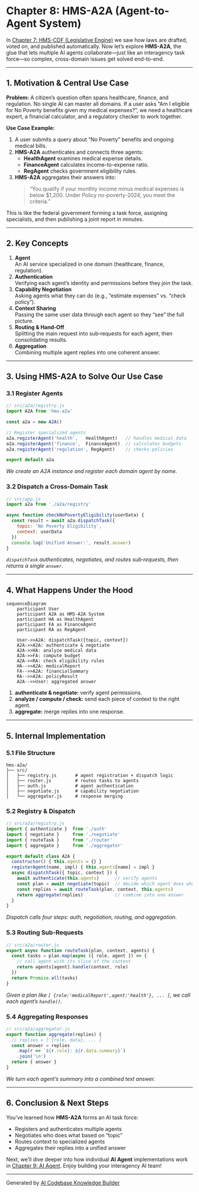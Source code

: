 # Chapter 8: HMS-A2A (Agent-to-Agent System)

In [Chapter 7: HMS-CDF (Legislative Engine)](07_hms_cdf__legislative_engine__.md) we saw how laws are drafted, voted on, and published automatically. Now let’s explore **HMS-A2A**, the glue that lets multiple AI agents collaborate—just like an interagency task force—so complex, cross-domain issues get solved end-to-end.

---

## 1. Motivation & Central Use Case

**Problem:** A citizen’s question often spans healthcare, finance, and regulation. No single AI can master all domains. If a user asks “Am I eligible for No Poverty benefits given my medical expenses?”, we need a healthcare expert, a financial calculator, and a regulatory checker to work together.

**Use Case Example:**  
1. A user submits a query about “No Poverty” benefits and ongoing medical bills.  
2. **HMS-A2A** authenticates and connects three agents:  
   - **HealthAgent** examines medical expense details.  
   - **FinanceAgent** calculates income-to-expense ratio.  
   - **RegAgent** checks government eligibility rules.  
3. **HMS-A2A** aggregates their answers into:
   > “You qualify if your monthly income minus medical expenses is below $1,200. Under Policy no-poverty-2024, you meet the criteria.”

This is like the federal government forming a task force, assigning specialists, and then publishing a joint report in minutes.

---

## 2. Key Concepts

1. **Agent**  
   An AI service specialized in one domain (healthcare, finance, regulation).
2. **Authentication**  
   Verifying each agent’s identity and permissions before they join the task.
3. **Capability Negotiation**  
   Asking agents what they can do (e.g., “estimate expenses” vs. “check policy”).
4. **Context Sharing**  
   Passing the same user data through each agent so they “see” the full picture.
5. **Routing & Hand‐Off**  
   Splitting the main request into sub‐requests for each agent, then consolidating results.
6. **Aggregation**  
   Combining multiple agent replies into one coherent answer.

---

## 3. Using HMS-A2A to Solve Our Use Case

### 3.1 Register Agents

```js
// src/a2a/registry.js
import A2A from 'hms-a2a'

const a2a = new A2A()

// Register specialized agents
a2a.registerAgent('health',   HealthAgent)   // handles medical data
a2a.registerAgent('finance',  FinanceAgent)  // calculates budgets
a2a.registerAgent('regulation', RegAgent)    // checks policies

export default a2a
```
*We create an A2A instance and register each domain agent by name.*

### 3.2 Dispatch a Cross‐Domain Task

```js
// src/app.js
import a2a from './a2a/registry'

async function checkNoPovertyEligibility(userData) {
  const result = await a2a.dispatchTask({
    topic: 'No Poverty Eligibility',
    context: userData
  })
  console.log('Unified Answer:', result.answer)
}
```
*`dispatchTask` authenticates, negotiates, and routes sub‐requests, then returns a single `answer`.*

---

## 4. What Happens Under the Hood

```mermaid
sequenceDiagram
    participant User
    participant A2A as HMS-A2A System
    participant HA as HealthAgent
    participant FA as FinanceAgent
    participant RA as RegAgent

    User->>A2A: dispatchTask({topic, context})
    A2A->>A2A: authenticate & negotiate
    A2A->>HA: analyze medical data
    A2A->>FA: compute budget
    A2A->>RA: check eligibility rules
    HA-->>A2A: medicalReport
    FA-->>A2A: financialSummary
    RA-->>A2A: policyResult
    A2A-->>User: aggregated answer
```

1. **authenticate & negotiate:** verify agent permissions.  
2. **analyze / compute / check:** send each piece of context to the right agent.  
3. **aggregate:** merge replies into one response.

---

## 5. Internal Implementation

### 5.1 File Structure

```
hms-a2a/
├── src/
│   ├── registry.js       # agent registration + dispatch logic
│   ├── router.js         # routes tasks to agents
│   ├── auth.js           # agent authentication
│   ├── negotiate.js      # capability negotiation
│   └── aggregator.js     # response merging
```

### 5.2 Registry & Dispatch

```js
// src/a2a/registry.js
import { authenticate }  from './auth'
import { negotiate }     from './negotiate'
import { routeTask }     from './router'
import { aggregate }     from './aggregator'

export default class A2A {
  constructor() { this.agents = {} }
  registerAgent(name, impl) { this.agents[name] = impl }
  async dispatchTask({ topic, context }) {
    await authenticate(this.agents)      // verify agents
    const plan = await negotiate(topic)  // decide which agent does what
    const replies = await routeTask(plan, context, this.agents)
    return aggregate(replies)            // combine into one answer
  }
}
```
*Dispatch calls four steps: auth, negotiation, routing, and aggregation.*

### 5.3 Routing Sub‐Requests

```js
// src/a2a/router.js
export async function routeTask(plan, context, agents) {
  const tasks = plan.map(async ({ role, agent }) => {
    // call agent with its slice of the context
    return agents[agent].handle(context, role)
  })
  return Promise.all(tasks)
}
```
*Given a plan like `[ {role:'medicalReport',agent:'health'}, ... ]`, we call each agent’s `handle()`.*

### 5.4 Aggregating Responses

```js
// src/a2a/aggregator.js
export function aggregate(replies) {
  // replies = [ {role, data}, ... ]
  const answer = replies
    .map(r => `${r.role}: ${r.data.summary}`)
    .join('\n')
  return { answer }
}
```
*We turn each agent’s summary into a combined text answer.*

---

## 6. Conclusion & Next Steps

You’ve learned how **HMS-A2A** forms an AI task force:

- Registers and authenticates multiple agents  
- Negotiates who does what based on “topic”  
- Routes context to specialized agents  
- Aggregates their replies into a unified answer  

Next, we’ll dive deeper into how individual **AI Agent** implementations work in [Chapter 9: AI Agent](09_ai_agent_.md). Enjoy building your interagency AI team!

---

Generated by [AI Codebase Knowledge Builder](https://github.com/The-Pocket/Tutorial-Codebase-Knowledge)